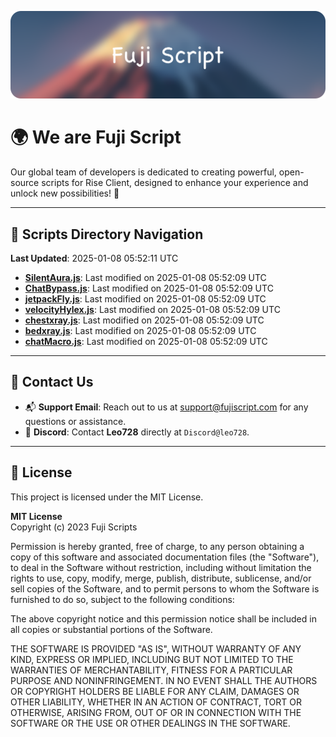 ![Banner](.github/b.webp)

# 🌍 **We are Fuji Script**

Our global team of developers is dedicated to creating powerful, open-source scripts for Rise Client, designed to enhance your experience and unlock new possibilities! 🌟

---
<!-- SCRIPTS_NAVIGATION_START -->
## 📂 **Scripts Directory Navigation**

**Last Updated**: 2025-01-08 05:52:11 UTC

- **[SilentAura.js](scripts/SilentAura.js)**: Last modified on 2025-01-08 05:52:09 UTC
- **[ChatBypass.js](scripts/ChatBypass.js)**: Last modified on 2025-01-08 05:52:09 UTC
- **[jetpackFly.js](scripts/jetpackFly.js)**: Last modified on 2025-01-08 05:52:09 UTC
- **[velocityHylex.js](scripts/velocityHylex.js)**: Last modified on 2025-01-08 05:52:09 UTC
- **[chestxray.js](scripts/chestxray.js)**: Last modified on 2025-01-08 05:52:09 UTC
- **[bedxray.js](scripts/bedxray.js)**: Last modified on 2025-01-08 05:52:09 UTC
- **[chatMacro.js](scripts/chatMacro.js)**: Last modified on 2025-01-08 05:52:09 UTC

<!-- SCRIPTS_NAVIGATION_END -->

---

## 💬 **Contact Us**  
- 📬 **Support Email**: Reach out to us at [support@fujiscript.com](mailto:support@fujiscript.com) for any questions or assistance.  
- 💬 **Discord**: Contact **Leo728** directly at `Discord@leo728`.

---

## 📜 **License**

This project is licensed under the MIT License.  

**MIT License**  
Copyright (c) 2023 Fuji Scripts  

Permission is hereby granted, free of charge, to any person obtaining a copy of this software and associated documentation files (the "Software"), to deal in the Software without restriction, including without limitation the rights to use, copy, modify, merge, publish, distribute, sublicense, and/or sell copies of the Software, and to permit persons to whom the Software is furnished to do so, subject to the following conditions:  

The above copyright notice and this permission notice shall be included in all copies or substantial portions of the Software.  

THE SOFTWARE IS PROVIDED "AS IS", WITHOUT WARRANTY OF ANY KIND, EXPRESS OR IMPLIED, INCLUDING BUT NOT LIMITED TO THE WARRANTIES OF MERCHANTABILITY, FITNESS FOR A PARTICULAR PURPOSE AND NONINFRINGEMENT. IN NO EVENT SHALL THE AUTHORS OR COPYRIGHT HOLDERS BE LIABLE FOR ANY CLAIM, DAMAGES OR OTHER LIABILITY, WHETHER IN AN ACTION OF CONTRACT, TORT OR OTHERWISE, ARISING FROM, OUT OF OR IN CONNECTION WITH THE SOFTWARE OR THE USE OR OTHER DEALINGS IN THE SOFTWARE.  
